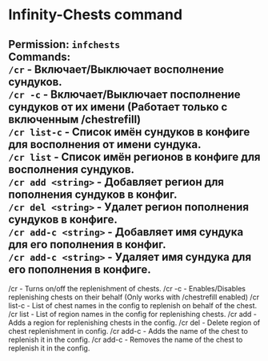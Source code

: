 # Infinity-Chests command
Permission: `infchests`  
Сommands:  
`/cr` - Включает/Выключает восполнение сундуков.  
`/cr -c` - Включает/Выключает посполнение сундуков от их имени (Работает только с включенным /chestrefill)  
`/cr list-c` - Список имён сундуков в конфиге для восполнения от имени сундука.  
`/cr list` - Список имён регионов в конфиге для восполнения сундуков.  
`/cr add <string>` - Добавляет регион для пополнения сундуков в конфиг.  
`/cr del <string>` - Удалет регион пополнения сундуков в конфиге.  
`/cr add-c <string>` - Добавляет имя сундука для его пополнения в конфиг.    
`/cr add-c <string>` - Удаляет имя сундука для его пополнения в конфиге.  
-------------------------
/cr - Turns on/off the replenishment of chests.
/cr -c - Enables/Disables replenishing chests on their behalf (Only works with /chestrefill enabled)
/cr list-c - List of chest names in the config to replenish on behalf of the chest.
/cr list - List of region names in the config for replenishing chests.
/cr add <string> - Adds a region for replenishing chests in the config.
/cr del <string> - Delete region of chest replenishment in config.
/cr add-c <string> - Adds the name of the chest to replenish it in the config.
/cr add-c <string> - Removes the name of the chest to replenish it in the config.
